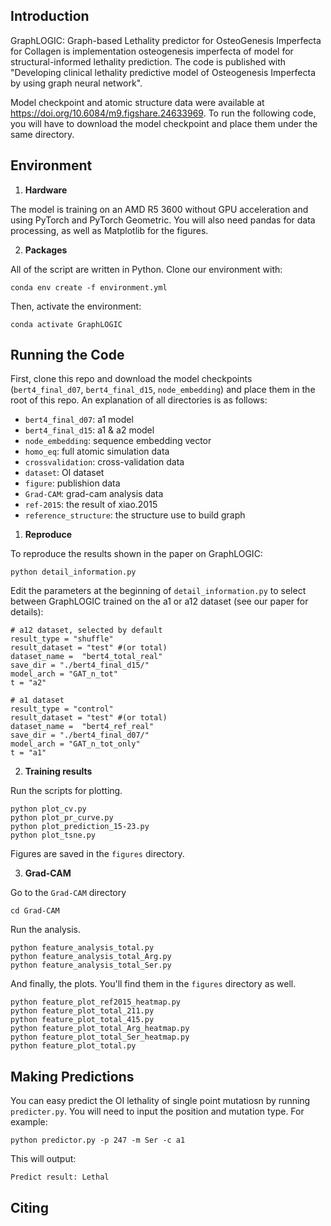 ## Introduction
GraphLOGIC: Graph-based Lethality predictor for OsteoGenesis Imperfecta for Collagen is implementation osteogenesis imperfecta of model for structural-informed lethality prediction. The code is published with "Developing clinical lethality predictive model of Osteogenesis Imperfecta by using graph neural network".

Model checkpoint and atomic structure data were available at https://doi.org/10.6084/m9.figshare.24633969. To run the following code, you will have to download the model checkpoint and place them under the same directory.

## Environment

1. **Hardware**

The model is training on an AMD R5 3600 without GPU acceleration and using PyTorch and PyTorch Geometric. You will also need pandas for data processing, as well as Matplotlib for the figures.

2. **Packages**

All of the script are written in Python.
Clone our environment with:
```
conda env create -f environment.yml
```
Then, activate the environment:
```
conda activate GraphLOGIC
```

## Running the Code
First, clone this repo and download the model checkpoints (`bert4_final_d07`, `bert4_final_d15`, `node_embedding`) and place them in the root of this repo. An explanation of all directories is as follows:
- `bert4_final_d07`: a1 model
- `bert4_final_d15`: a1 & a2 model
- `node_embedding`: sequence embedding vector
- `homo_eq`: full atomic simulation data
- `crossvalidation`: cross-validation data
- `dataset`: OI dataset
- `figure`: publishion data
- `Grad-CAM`: grad-cam analysis data
- `ref-2015`: the result of xiao.2015
- `reference_structure`: the structure use to build graph
1. **Reproduce**

To reproduce the results shown in the paper on GraphLOGIC:
```
python detail_information.py
```
Edit the parameters at the beginning of `detail_information.py` to select between GraphLOGIC trained on the a1 or a12 dataset (see our paper for details):
```
# a12 dataset, selected by default
result_type = "shuffle"
result_dataset = "test" #(or total)
dataset_name =  "bert4_total_real"
save_dir = "./bert4_final_d15/"
model_arch = "GAT_n_tot"
t = "a2"

# a1 dataset
result_type = "control"
result_dataset = "test" #(or total)
dataset_name =  "bert4_ref_real"
save_dir = "./bert4_final_d07/"
model_arch = "GAT_n_tot_only"
t = "a1"
```
2. **Training results**

Run the scripts for plotting.
```
python plot_cv.py
python plot_pr_curve.py
python plot_prediction_15-23.py
python plot_tsne.py
```
Figures are saved in the `figures` directory.

3. **Grad-CAM**

Go to the `Grad-CAM` directory
```
cd Grad-CAM
```
Run the analysis.
```
python feature_analysis_total.py
python feature_analysis_total_Arg.py
python feature_analysis_total_Ser.py
```
And finally, the plots. You'll find them in the `figures` directory as well.
```
python feature_plot_ref2015_heatmap.py
python feature_plot_total_211.py
python feature_plot_total_415.py
python feature_plot_total_Arg_heatmap.py
python feature_plot_total_Ser_heatmap.py
python feature_plot_total.py
```

## Making Predictions

You can easy predict the OI lethality of single point mutatiosn by running `predicter.py`. You will need to input the position and mutation type. For example:
```
python predictor.py -p 247 -m Ser -c a1
```
This will output:
```
Predict result: Lethal
```

## Citing

